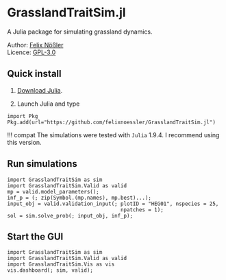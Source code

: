 # GrasslandTraitSim.jl

A Julia package for simulating grassland dynamics.

Author: [Felix Nößler](https://github.com/FelixNoessler/)\
Licence: [GPL-3.0](https://github.com/FelixNoessler/GrasslandTraitSim.jl/blob/master/LICENSE)

## Quick install

1. [Download Julia](https://julialang.org/downloads/).

2. Launch Julia and type

```@julia
import Pkg
Pkg.add(url="https://github.com/felixnoessler/GrasslandTraitSim.jl")
```

!!! compat
    The simulations were tested with `Julia` 1.9.4. I recommend using this version.
    
## Run simulations

```@julia
import GrasslandTraitSim as sim
import GrasslandTraitSim.Valid as valid
mp = valid.model_parameters();
inf_p = (; zip(Symbol.(mp.names), mp.best)...);
input_obj = valid.validation_input(; plotID = "HEG01", nspecies = 25,
                                     npatches = 1);
sol = sim.solve_prob(; input_obj, inf_p);
```

## Start the GUI

```@julia
import GrasslandTraitSim as sim
import GrasslandTraitSim.Valid as valid
import GrasslandTraitSim.Vis as vis
vis.dashboard(; sim, valid);
```
